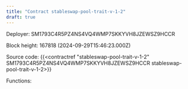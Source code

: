 ```yaml
---
title: "Contract stableswap-pool-trait-v-1-2"
draft: true
---
```

Deployer: SM1793C4R5PZ4NS4VQ4WMP7SKKYVH8JZEWSZ9HCCR


 



Block height: 167818 (2024-09-29T15:46:23.000Z)

Source code: {{<contractref "stableswap-pool-trait-v-1-2" SM1793C4R5PZ4NS4VQ4WMP7SKKYVH8JZEWSZ9HCCR stableswap-pool-trait-v-1-2>}}

Functions:


